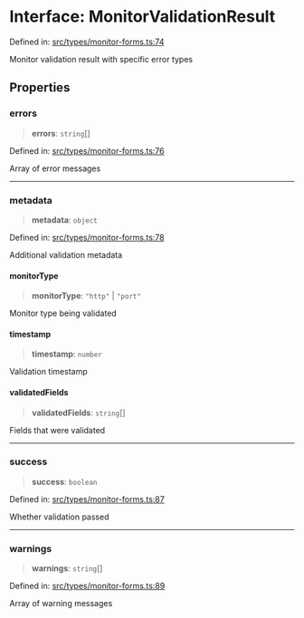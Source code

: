 # Interface: MonitorValidationResult

Defined in: [src/types/monitor-forms.ts:74](https://github.com/Nick2bad4u/Uptime-Watcher/blob/3cce0c3b352c8390536ca3c7399ece50a05faf18/src/types/monitor-forms.ts#L74)

Monitor validation result with specific error types

## Properties

### errors

> **errors**: `string`[]

Defined in: [src/types/monitor-forms.ts:76](https://github.com/Nick2bad4u/Uptime-Watcher/blob/3cce0c3b352c8390536ca3c7399ece50a05faf18/src/types/monitor-forms.ts#L76)

Array of error messages

***

### metadata

> **metadata**: `object`

Defined in: [src/types/monitor-forms.ts:78](https://github.com/Nick2bad4u/Uptime-Watcher/blob/3cce0c3b352c8390536ca3c7399ece50a05faf18/src/types/monitor-forms.ts#L78)

Additional validation metadata

#### monitorType

> **monitorType**: `"http"` \| `"port"`

Monitor type being validated

#### timestamp

> **timestamp**: `number`

Validation timestamp

#### validatedFields

> **validatedFields**: `string`[]

Fields that were validated

***

### success

> **success**: `boolean`

Defined in: [src/types/monitor-forms.ts:87](https://github.com/Nick2bad4u/Uptime-Watcher/blob/3cce0c3b352c8390536ca3c7399ece50a05faf18/src/types/monitor-forms.ts#L87)

Whether validation passed

***

### warnings

> **warnings**: `string`[]

Defined in: [src/types/monitor-forms.ts:89](https://github.com/Nick2bad4u/Uptime-Watcher/blob/3cce0c3b352c8390536ca3c7399ece50a05faf18/src/types/monitor-forms.ts#L89)

Array of warning messages
